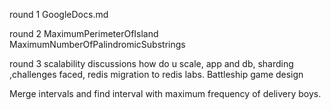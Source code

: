 
round 1
GoogleDocs.md


round 2
MaximumPerimeterOfIsland
MaximumNumberOfPalindromicSubstrings

round 3
scalability discussions
how do u scale, app and db, sharding ,challenges faced, redis migration to redis labs.
Battleship game design

Merge intervals and find interval with maximum frequency of delivery boys.

